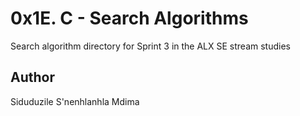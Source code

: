# 0x1E. C - Search Algorithms

Search algorithm directory for Sprint 3 in the ALX SE stream studies

## Author
Siduduzile S'nenhlanhla Mdima
